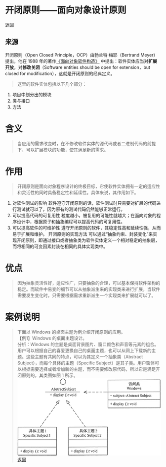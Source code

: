 # 开闭原则——面向对象设计原则
[返回](../../README.md)

## 来源
开闭原则（Open Closed Principle，OCP）由勃兰特·梅耶（Bertrand Meyer）提出，他在 1988 年的著作[《面向对象软件构造》](document/ObjectOrientedSoftwareConstruction.pdf) 中提出：软件实体应当对**扩展开放**，对**修改关闭**（Software entities should be open for extension，but closed for modification），这就是开闭原则的经典定义。

>这里的软件实体包括以下几个部分：
1. 项目中划分出的模块
2. 类与接口
3. 方法

# 含义
>当应用的需求改变时，在不修改软件实体的源代码或者二进制代码的前提下，可以扩展模块的功能，使其满足新的需求。

# 作用
>开闭原则是面向对象程序设计的终极目标，它使软件实体拥有一定的适应性和灵活性的同时具备稳定性和延续性。具体来说，其作用如下。
1. 对软件测试的影响
软件遵守开闭原则的话，软件测试时只需要对扩展的代码进行测试就可以了，因为原有的测试代码仍然能够正常运行。
2. 可以提高代码的可复用性
粒度越小，被复用的可能性就越大；在面向对象的程序设计中，根据原子和抽象编程可以提高代码的可复用性。
3. 可以提高软件的可维护性
遵守开闭原则的软件，其稳定性高和延续性强，从而易于扩展和维护。
开闭原则的实现方法
可以通过“抽象约束、封装变化”来实现开闭原则，即通过接口或者抽象类为软件实体定义一个相对稳定的抽象层，而将相同的可变因素封装在相同的具体实现类中。

# 优点
>因为抽象灵活性好，适应性广，只要抽象的合理，可以基本保持软件架构的稳定。而软件中易变的细节可以从抽象派生来的实现类来进行扩展，当软件需要发生变化时，只需要根据需求重新派生一个实现类来扩展就可以了。

# 案例说明
>下面以 Windows 的桌面主题为例介绍开闭原则的应用。</br  >
【例1】Windows 的桌面主题设计。</br  >
分析：Windows 的主题是桌面背景图片、窗口颜色和声音等元素的组合。用户可以根据自己的喜爱更换自己的桌面主题，也可以从网上下载新的主题。这些主题有共同的特点，可以为其定义一个抽象类（Abstract Subject），而每个具体的主题（Specific Subject）是其子类。用户窗体可以根据需要选择或者增加新的主题，而不需要修改原代码，所以它是满足开闭原则的，其类图如图 1 所示。</br  >
![类图](img/1.gif) </br  >
[返回](../../README.md)
